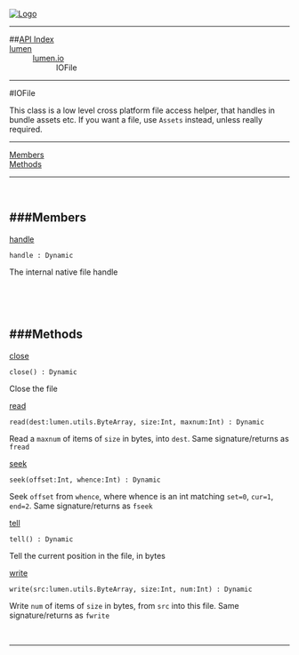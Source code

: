 
[![Logo](../../../images/logo.png)](../../../index.html)

---


##[API Index](../../../api/index.html#lumen.io)   
[lumen](../)     
&emsp;&emsp;&emsp;[lumen.io](./)   
&emsp;&emsp;&emsp;&emsp;&emsp;&emsp;IOFile

---

#IOFile

This class is a low level cross platform file access helper, that handles in bundle assets etc. 
    If you want a file, use `Assets` instead, unless really required.

---


[Members](#Members)   
[Methods](#Methods)   


---

&nbsp;   

<a class="lift" name="Members" ></a>
###Members   
---
<a class="lift" name="handle" href="#handle">handle</a>



`handle : Dynamic`

<span class="small_desc_flat"> The internal native file handle </span>   

&nbsp;   

&nbsp;   

<a class="lift" name="Methods" ></a>
###Methods   
---
<a class="lift" name="close" href="#close">close</a>



`close() : Dynamic`

<span class="small_desc_flat"> Close the file </span>   

<a class="lift" name="read" href="#read">read</a>



`read(dest:lumen.utils.ByteArray, size:Int, maxnum:Int) : Dynamic`

<span class="small_desc_flat"> Read a `maxnum` of items of `size` in bytes, into `dest`. Same signature/returns as `fread` </span>   

<a class="lift" name="seek" href="#seek">seek</a>



`seek(offset:Int, whence:Int) : Dynamic`

<span class="small_desc_flat"> Seek `offset` from `whence`, where whence is an int matching `set=0`, `cur=1`, `end=2`. Same signature/returns as `fseek` </span>   

<a class="lift" name="tell" href="#tell">tell</a>



`tell() : Dynamic`

<span class="small_desc_flat"> Tell the current position in the file, in bytes </span>   

<a class="lift" name="write" href="#write">write</a>



`write(src:lumen.utils.ByteArray, size:Int, num:Int) : Dynamic`

<span class="small_desc_flat"> Write `num` of items of `size` in bytes, from `src` into this file. Same signature/returns as `fwrite` </span>   



&nbsp;
&nbsp;
&nbsp;

---  


&nbsp;   
&nbsp;   
